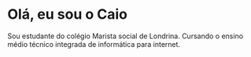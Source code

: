 # Olá, eu sou o Caio

Sou estudante do colégio Marista social de Londrina.
Cursando o ensino médio técnico integrada de informática para internet.
